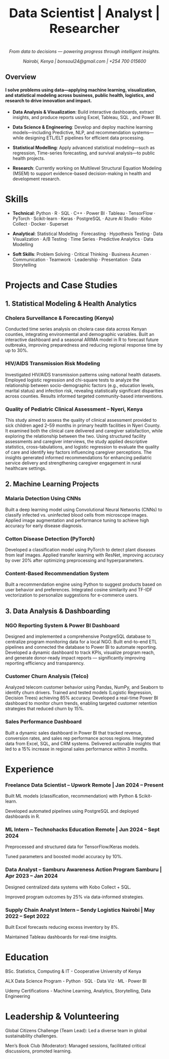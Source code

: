 
<p align="center" style="font-size:40px;">
  <b>Data Scientist | Analyst | Researcher</b>
</p>


<p align="center">
  <em> From data to decisions — powering progress through intelligent insights. </em>
</p>


<p align="center">
  <em> Nairobi, Kenya |  bonsoul24@gmail.com |  +254 700 015600 </em>
</p>


## Overview

#### I solve problems using data—applying machine learning, visualization, and statistical modeling across business, public health, logistics, and research to drive innovation and impact.

- **Data Analysis & Visualization**: Build interactive dashboards, extract insights, and produce reports using Excel, Tableau, SQL , and Power BI.  

- **Data Science & Engineering**: Develop and deploy machine learning models—including Predictive, NLP, and recommendation systems—while designing ETL/ELT pipelines for efficient data processing.  

- **Statistical Modelling**: Apply advanced statistical modeling—such as regression, Time-series forecasting, and survival analysis—to public health projects.
  
- **Research**: Currently working on Multilevel Structural Equation Modeling (MSEM) to support evidence-based decision-making in health and development research.  


#  Skills  

- **Technical**: Python · R · SQL · C++ · Power BI · Tableau · TensorFlow · PyTorch · Scikit-learn · Keras · PostgreSQL · Azure AI Studio · Kobo Collect · Docker · Superset  

- **Analytical**: Statistical Modeling · Forecasting · Hypothesis Testing · Data Visualization · A/B Testing · Time Series · Predictive Analytics · Data Modelling  

- **Soft Skills**: Problem Solving · Critical Thinking · Business Acumen · Communication · Teamwork · Leadership · Presentation · Data Storytelling  


#  Projects and Case Studies
##  1. Statistical Modeling & Health Analytics

### Cholera Surveillance & Forecasting (Kenya)
Conducted time series analysis on cholera case data across Kenyan counties, integrating environmental and demographic variables. Built an interactive dashboard and a seasonal ARIMA model in R to forecast future outbreaks, improving preparedness and reducing regional response time by up to 30%.

### HIV/AIDS Transmission Risk Modeling
Investigated HIV/AIDS transmission patterns using national health datasets. Employed logistic regression and chi-square tests to analyze the relationship between socio-demographic factors (e.g., education levels, marital status) and infection risk, revealing statistically significant disparities across counties. Results informed targeted community-based interventions.

### Quality of Pediatric Clinical Assessment – Nyeri, Kenya
This study aimed to assess the quality of clinical assessment provided to sick children aged 2–59 months in primary health facilities in Nyeri County. It examined both the clinical care delivered and caregiver satisfaction, while exploring the relationship between the two. Using structured facility assessments and caregiver interviews, the study applied descriptive statistics, cross-tabulations, and logistic regression to evaluate the quality of care and identify key factors influencing caregiver perceptions. The insights generated informed recommendations for enhancing pediatric service delivery and strengthening caregiver engagement in rural healthcare settings.

## 2. Machine Learning Projects

### Malaria Detection Using CNNs
Built a deep learning model using Convolutional Neural Networks (CNNs) to classify infected vs. uninfected blood cells from microscope images. Applied image augmentation and performance tuning to achieve high accuracy for early disease diagnosis.

### Cotton Disease Detection (PyTorch)
Developed a classification model using PyTorch to detect plant diseases from leaf images. Applied transfer learning with ResNet, improving accuracy by over 20% after optimizing preprocessing and hyperparameters.

### Content-Based Recommendation System
Built a recommendation engine using Python to suggest products based on user behavior and preferences. Integrated cosine similarity and TF-IDF vectorization to personalize suggestions for e-commerce users.

## 3. Data Analysis & Dashboarding

### NGO Reporting System & Power BI Dashboard
Designed and implemented a comprehensive PostgreSQL database to centralize program monitoring data for a local NGO. Built end-to-end ETL pipelines and connected the database to Power BI to automate reporting. Developed a dynamic dashboard to track KPIs, visualize program reach, and generate donor-ready impact reports — significantly improving reporting efficiency and transparency.

### Customer Churn Analysis (Telco)
Analyzed telecom customer behavior using Pandas, NumPy, and Seaborn to identify churn drivers. Trained and tested models (Logistic Regression, Decision Trees) achieving 85% accuracy. Developed a real-time Power BI dashboard to monitor churn trends, enabling targeted customer retention strategies that reduced churn by 15%.

### Sales Performance Dashboard
Built a dynamic sales dashboard in Power BI that tracked revenue, conversion rates, and sales rep performance across regions. Integrated data from Excel, SQL, and CRM systems. Delivered actionable insights that led to a 15% increase in regional sales performance within 3 months.



#  Experience

###  Freelance Data Scientist – Upwork  Remote | Jan 2024 – Present

Built ML models (classification, recommendation) with Python & Scikit-learn.

Developed automated pipelines using PostgreSQL and deployed dashboards in R.

###  ML Intern – Technohacks Education  Remote | Jun 2024 – Sept 2024

Preprocessed and structured data for TensorFlow/Keras models.

Tuned parameters and boosted model accuracy by 10%.

###  Data Analyst – Samburu Awareness Action Program  Samburu | Apr 2023 – Jan 2024

Designed centralized data systems with Kobo Collect + SQL.

Improved program outcomes by 25% via data-informed strategies.

###  Supply Chain Analyst Intern – Sendy Logistics  Nairobi | May 2022 – Sept 2022

Built Excel forecasts reducing excess inventory by 8%.

Maintained Tableau dashboards for real-time insights.

#  Education
BSc. Statistics, Computing & IT - Cooperative University of Kenya

ALX Data Science Program - Python · SQL · Data Viz · ML · Power BI

Udemy Certifications - Machine Learning, Analytics, Storytelling, Data Engineering

#  Leadership & Volunteering
Global Citizens Challenge (Team Lead): Led a diverse team in global sustainability challenges.

Men’s Book Club (Moderator): Managed sessions, facilitated critical discussions, promoted learning.

